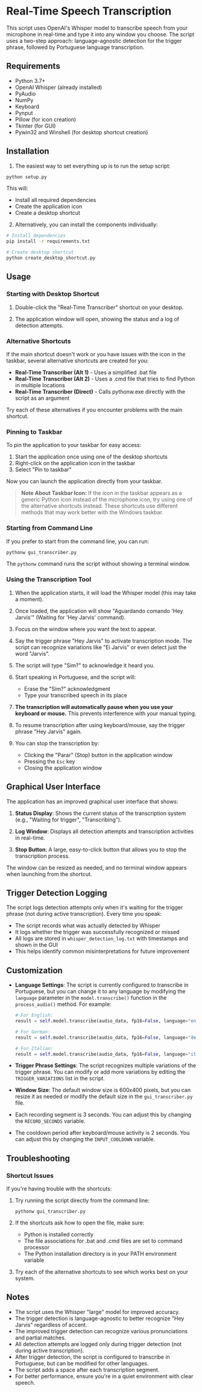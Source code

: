 # Real-Time Speech Transcription

This script uses OpenAI's Whisper model to transcribe speech from your microphone in real-time and type it into any window you choose. The script uses a two-step approach: language-agnostic detection for the trigger phrase, followed by Portuguese language transcription.

## Requirements

- Python 3.7+
- OpenAI Whisper (already installed)
- PyAudio
- NumPy
- Keyboard
- Pynput
- Pillow (for icon creation)
- Tkinter (for GUI)
- Pywin32 and Winshell (for desktop shortcut creation)

## Installation

1. The easiest way to set everything up is to run the setup script:

```bash
python setup.py
```

This will:
- Install all required dependencies
- Create the application icon
- Create a desktop shortcut

2. Alternatively, you can install the components individually:

```bash
# Install dependencies
pip install -r requirements.txt

# Create desktop shortcut
python create_desktop_shortcut.py
```

## Usage

### Starting with Desktop Shortcut

1. Double-click the "Real-Time Transcriber" shortcut on your desktop.

2. The application window will open, showing the status and a log of detection attempts.

### Alternative Shortcuts

If the main shortcut doesn't work or you have issues with the icon in the taskbar, several alternative shortcuts are created for you:

- **Real-Time Transcriber (Alt 1)** - Uses a simplified .bat file
- **Real-Time Transcriber (Alt 2)** - Uses a .cmd file that tries to find Python in multiple locations
- **Real-Time Transcriber (Direct)** - Calls pythonw.exe directly with the script as an argument

Try each of these alternatives if you encounter problems with the main shortcut.

### Pinning to Taskbar

To pin the application to your taskbar for easy access:

1. Start the application once using one of the desktop shortcuts
2. Right-click on the application icon in the taskbar
3. Select "Pin to taskbar"

Now you can launch the application directly from your taskbar.

> **Note About Taskbar Icon:** If the icon in the taskbar appears as a generic Python icon instead of the microphone icon, try using one of the alternative shortcuts instead. These shortcuts use different methods that may work better with the Windows taskbar.

### Starting from Command Line

If you prefer to start from the command line, you can run:

```bash
pythonw gui_transcriber.py
```

The `pythonw` command runs the script without showing a terminal window.

### Using the Transcription Tool

1. When the application starts, it will load the Whisper model (this may take a moment).

2. Once loaded, the application will show "Aguardando comando 'Hey Jarvis'" (Waiting for 'Hey Jarvis' command).

3. Focus on the window where you want the text to appear.

4. Say the trigger phrase "Hey Jarvis" to activate transcription mode. The script can recognize variations like "Ei Jarvis" or even detect just the word "Jarvis".

5. The script will type "Sim?" to acknowledge it heard you.

6. Start speaking in Portuguese, and the script will:
   - Erase the "Sim?" acknowledgment
   - Type your transcribed speech in its place

7. **The transcription will automatically pause when you use your keyboard or mouse.** This prevents interference with your manual typing.

8. To resume transcription after using keyboard/mouse, say the trigger phrase "Hey Jarvis" again.

9. You can stop the transcription by:
   - Clicking the "Parar" (Stop) button in the application window
   - Pressing the `Esc` key
   - Closing the application window

## Graphical User Interface

The application has an improved graphical user interface that shows:

1. **Status Display**: Shows the current status of the transcription system (e.g., "Waiting for trigger", "Transcribing").

2. **Log Window**: Displays all detection attempts and transcription activities in real-time.

3. **Stop Button**: A large, easy-to-click button that allows you to stop the transcription process.

The window can be resized as needed, and no terminal window appears when launching from the shortcut.

## Trigger Detection Logging

The script logs detection attempts only when it's waiting for the trigger phrase (not during active transcription). Every time you speak:

- The script records what was actually detected by Whisper
- It logs whether the trigger was successfully recognized or missed
- All logs are stored in `whisper_detection_log.txt` with timestamps and shown in the GUI
- This helps identify common misinterpretations for future improvement

## Customization

- **Language Settings**: The script is currently configured to transcribe in Portuguese, but you can change it to any language by modifying the `language` parameter in the `model.transcribe()` function in the `process_audio()` method. For example:
  ```python
  # For English:
  result = self.model.transcribe(audio_data, fp16=False, language="en", task="transcribe")

  # For German:
  result = self.model.transcribe(audio_data, fp16=False, language="de", task="transcribe")

  # For Italian:
  result = self.model.transcribe(audio_data, fp16=False, language="it", task="transcribe")
  ```

- **Trigger Phrase Settings**: The script recognizes multiple variations of the trigger phrase. You can modify or add more variations by editing the `TRIGGER_VARIATIONS` list in the script.

- **Window Size**: The default window size is 600x400 pixels, but you can resize it as needed or modify the default size in the `gui_transcriber.py` file.

- Each recording segment is 3 seconds. You can adjust this by changing the `RECORD_SECONDS` variable.

- The cooldown period after keyboard/mouse activity is 2 seconds. You can adjust this by changing the `INPUT_COOLDOWN` variable.

## Troubleshooting

### Shortcut Issues

If you're having trouble with the shortcuts:

1. Try running the script directly from the command line:
   ```
   pythonw gui_transcriber.py
   ```

2. If the shortcuts ask how to open the file, make sure:
   - Python is installed correctly
   - The file associations for .bat and .cmd files are set to command processor
   - The Python installation directory is in your PATH environment variable

3. Try each of the alternative shortcuts to see which works best on your system.

## Notes

- The script uses the Whisper "large" model for improved accuracy.
- The trigger detection is language-agnostic to better recognize "Hey Jarvis" regardless of accent.
- The improved trigger detection can recognize various pronunciations and partial matches.
- All detection attempts are logged only during trigger detection (not during active transcription).
- After trigger detection, the script is configured to transcribe in Portuguese, but can be modified for other languages.
- The script adds a space after each transcription segment.
- For better performance, ensure you're in a quiet environment with clear speech. 